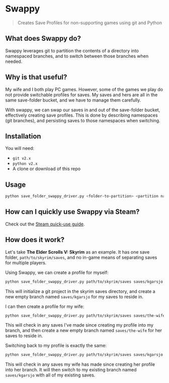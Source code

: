 # Swappy
> Creates Save Profiles for non-supporting games using git and Python

## What does Swappy do?
Swappy leverages git to partition the contents of a directory into namespaced branches, and to switch between those branches when needed.

## Why is that useful?
My wife and I both play PC games. However, some of the games we play do not provide switchable profiles for saves. My saves and hers are all in the same save-folder bucket, and we have to manage them carefully.

With swappy, we can swap our saves in and out of the save-folder bucket, effectively creating save profiles. This is done by describing namespaces (git branches), and persisting saves to those namespaces when switching.

## Installation
You will need:
  - `git v2.x`
  - `python v2.x`
  - A clone or download of this repo

## Usage
```bash
python save_folder_swappy_driver.py <folder-to-partition> <partition namespace>
```

## How can I quickly use Swappy via Steam?
Check out the [Steam quick-use guide](steam_quick_setup.md).

## How does it work?
Let's take **The Elder Scrolls V: Skyrim** as an example. It has one save folder, `path/to/skyrim/saves`, and no in-game means of separating saves for multiple players.

Using Swappy, we can create a profile for myself:
```bash
python save_folder_swappy_driver.py path/to/skyrim/saves saves/kgarsjo
```
This will initialize a git project in the skyrim saves directory, and create a new empty branch named `saves/kgarsjo` for my saves to reside in.

I can then create a profile for my wife:
```bash
python save_folder_swappy_driver.py path/to/skyrim/saves saves/the-wife
```
This will check in any saves I've made since creating my profile into my branch, and then create a new empty branch named `saves/the-wife` for her saves to reside in.

Switching back to my profile is exactly the same:
```bash
python save_folder_swappy_driver.py path/to/skyrim/saves saves/kgarsjo
```
This will check in any saves my wife has made since creating her profile into her branch. It will then switch to my existing branch named `saves/kgarsjo` with all of my existing saves.
